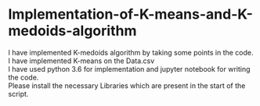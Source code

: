 # Implementation-of-K-means-and-K-medoids-algorithm

I have implemented K-medoids algorithm by taking some points in the code.<br/>
I have implemented K-means on the Data.csv <br/>
I have used python 3.6 for implementation and jupyter notebook for writing the code.<br/>
Please install the necessary Libraries which are present in the start of the script.<br/>

